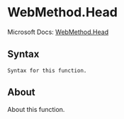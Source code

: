 # WebMethod.Head

Microsoft Docs: [WebMethod.Head](https://docs.microsoft.com/en-us/powerquery-m/webmethod-head)

## Syntax

```
Syntax for this function.
```

## About

About this function.

